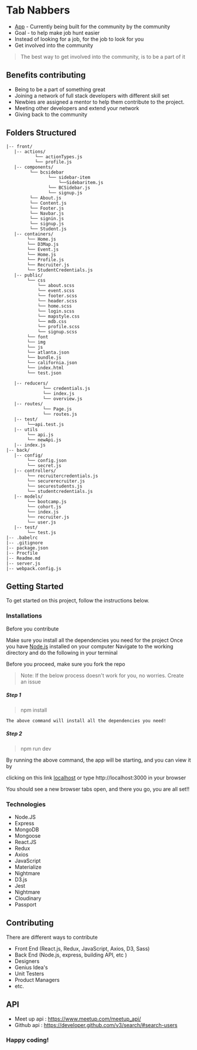 # Tab Nabbers

- [App](https://bootcruitv2.herokuapp.com/) - Currently being built for the community by the community
- Goal -  to help make job hunt easier
- Instead of looking for a job, for the job to look for you
- Get involved into the community

> The best way to get involved into the community, is to be a part of it


## Benefits contributing

- Being to be a part of something great
- Joining a network of full stack developers with different skill set
- Newbies are assigned a mentor to help them contribute to the project.
- Meeting other developers and extend your network
- Giving back to the community




## Folders Structured

```
|-- front/
   |-- actions/
           └── actionTypes.js
           └── profile.js
   |-- components/
         └── bcsidebar
                └── sidebar-item
                    └──Sidebaritem.js
                └── BCSidebar.js
                └── signup.js
         └── About.js
         └── Content.js
         └── Footer.js
         └── Navbar.js
         └── signin.js
         └── signup.js
         └── Student.js
   |-- containers/
        └── Home.js
        └── D3Map.js
        └── Event.js
        └── Home.js
        └── Profile.js
        └── Recruiter.js
        └── StudentCredentials.js
   |-- public/
        └── css
            └── about.scss
            └── event.scss
            └── footer.scss
            └── header.scss
            └── home.scss
            └── login.scss
            └── mapstyle.css
            └── mdb.css
            └── profile.scss
            └── signup.scss
        └── font
        └── img
        └── js
        └── atlanta.json
        └── bundle.js
        └── california.json
        └── index.html
        └── test.json
        
   |-- reducers/
              └── credentials.js
              └── index.js
              └── overview.js
   |-- routes/
              └── Page.js
              └── routes.js           
   |-- test/
        └──api.test.js
   |-- utils
        └── api.js
        └── newApi.js
   |-- index.js
|-- back/
   |-- config/
        └── config.json
        └── secret.js
   |-- controllers/
        └── recruitercredentials.js
        └── securerecruiter.js
        └── securestudents.js
        └── studentcredentials.js
   |-- models/
        └── bootcamp.js
        └── cohort.js
        └── index.js
        └── recruiter.js
        └── user.js
   |-- test/
        └── test.js
|-- .babelrc
|-- .gitignore
|-- package.json
|-- Procfile
|-- Readme.md
|-- server.js
|-- webpack.config.js

```


## Getting Started

To get started on this project, follow the instructions below.

### Installations

Before you contribute

Make sure you install all the dependencies you need for the project
Once you have [Node.js](https://nodejs.org/en/) installed on your computer
Navigate to the working directory and do the following in your terminal

Before you proceed, make sure you fork the repo

> Note: If the below process doesn't work for you, no worries. Create an issue

##### Step 1
> npm install
```
The above command will install all the dependencies you need!
```




##### Step 2
> npm run dev

By running the above command, the app will be starting, and you can view it by

clicking on this link [localhost](http://localhost:3000) or type http://localhost:3000 in your browser



You should see a new browser tabs open, and there you go, you are all set!!


### Technologies

 - Node.JS
 - Express
 - MongoDB
 - Mongoose
 - React.JS
 - Redux
 - Axios
 - JavaScript
 - Materialize
 - Nightmare
 - D3.js
 - Jest
 - Nightmare
 - Cloudinary
 - Passport


## Contributing


There are different ways to contribute
  - Front End (React.js, Redux, JavaScript, Axios, D3, Sass)
  - Back End (Node.js, express, building API, etc )
  - Designers
  - Genius Idea's
  - Unit Testers
  - Product Managers
  - etc.
  
  
## API
  - Meet up api : https://www.meetup.com/meetup_api/
  - Github api : https://developer.github.com/v3/search/#search-users
  
  


### Happy coding!